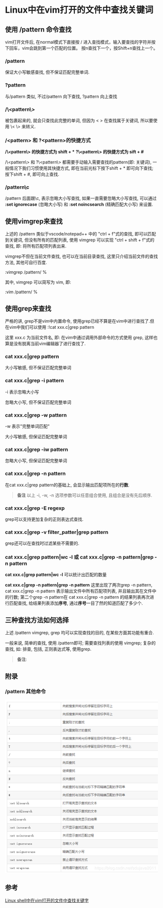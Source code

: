# Linux中在vim打开的文件中查找关键词

## 使用 /pattern 命令查找

vim打开文件后, 在normal模式下直接按 / 进入查找模式，输入要查找的字符并按下回车，vim会跳到第一个匹配的位置。
按n查找下一个，按Shift+n查找上一个。

### /pattern

保证大小写敏感查找, 但不保证匹配完整单词.

### ?pattern

与/pattern 类似, 不过/pattern 向下查找,  ?pattern 向上查找

### /\\<pattern\\>

被<pattern>包裹起来的, 就会只查找此完整的单词, 但因为 < > 在查找属于关键词, 所以要使用 \\< \\> 来转义.

### /\<pattern\> 和 ?\<pattern\>的快捷方式

**/\\<pattern\\> 的快捷方式为 shift + \***
**?\\<pattern\\> 的快捷方式为 sift + #**

/\\<pattern\\> 和 ?\\<pattern\\> 都需要手动输入需要查找的pattern(即: 关键词), 一般情况下我们习惯使用其快捷方式, 即在当前光标下按下shift + *  即可向下查找; 按下shift + #, 即可向上查找.

### /pattern\c

/pattern 后面跟\c, 表示忽略大小写查找, 如果一直需要忽略大小写查找, 可以通过 **:set ignorecase** (忽略大小写) 和 **:set noincsearch** (精确匹配大小写) 来设置.

## 使用vimgrep来查找

上述的 /pattern 类似于vscode/notepad++ 中的 "ctrl + f"式的查找, 即可以匹配到关键词, 但没有所有的匹配列表, 使用 vimgrep 可以实现 "ctrl + shift + f"式的查找, 即: 将所有匹配项列表出来.

vimgrep不但在当前文件查找, 也可以在当前目录查找, 
这里只介绍当前文件的查找方法, 其他可自行百度.

:vimgrep  /pattern/ %

其中, vimgrep 可以简写为 vim, 即:

:vim  /pattern/ %

## 使用grep来查找

严格的讲, grep不是vim中内置命令, 使用grep已经不算是在vim中进行查找了.但在vim中我们可以使用 :!cat xxx.c|grep pattern

这里 xxx.c 为当前文件名, 即: 在vim中通过调用外部命令的方式使用 grep, 这样也算是没有脱离当前vim编辑器了进行查找了.


### cat xxx.c|grep pattern

大小写敏感, 但不保证匹配完整单词

### cat xxx.c|grep -i pattern

-i 表示忽略大小写

忽略大小写, 但不保证匹配完整单词

### cat xxx.c|grep -w pattern

-w 表示"完整单词匹配"

大小写敏感, 但保证匹配完整单词

### cat xxx.c|grep -iw pattern

忽略大小写, 但保证匹配完整单词

### cat xxx.c|grep -n pattern

在cat xxx.c|grep pattern的基础上, 会显示输出匹配项所在的**行数**.

> **备注**  以上 -i, -w, -n 选项参数可以任意组合使用, 且组合是没有先后顺序.

### cat xxx.c|grep -E regexp

grep可以支持更加复杂的正则表达式查找.

### cat xxx.c|grep -v  filter_patter|grep pattern

grep还可以在查找时过滤某些不需要的.

### cat xxx.c|grep pattern|wc -l  或 cat xxx.c|grep -n pattern|grep -n pattern

**cat xxx.c|grep pattern|wc -l** 可以统计出匹配的数量

**cat xxx.c|grep -n pattern|grep -n pattern**
这里出现了两次grep -n pattern, cat xxx.c|grep -n pattern 表示输出文件中所有匹配项列表, 并且输出其在文件中的行数;  第二个grep -n pattern在 cat xxx.c|grep -n pattern 的结果列表再次进行匹配查找, 给结果列表添加**序号**, 通过**序号**一目了然的知道匹配了多少个.

## 三种查找方法如何选择

上述 /pattern   vimgrep, grep 均可以实现查找的目的, 在某些方面其功能有重合.

一般来说, 简单的查找, 使用 /pattern即可;
需要查找列表的使用 vimgrep;
复杂的查找, 如: 排查, 包括, 正则表达式等, 使用grep.

> **备注**: 

## 附录

### /pattern 其他命令

![](L1.png)


## 参考

[Linux shell中在vim打开的文件中查找关键字](https://blog.csdn.net/sdujava2011/article/details/89332206)